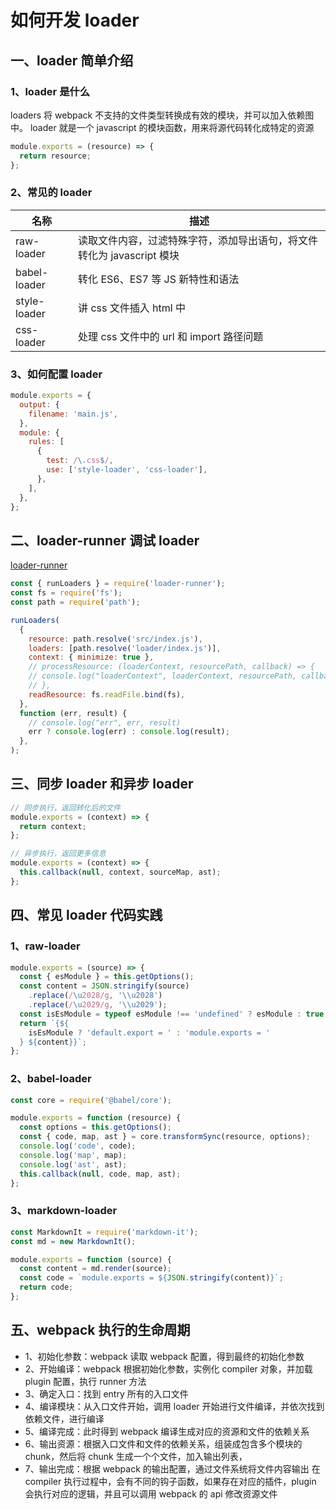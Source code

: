 # 如何开发 loader

## 一、loader 简单介绍

### 1、loader 是什么

loaders 将 webpack 不支持的文件类型转换成有效的模块，并可以加入依赖图中。
loader 就是一个 javascript 的模块函数，用来将源代码转化成特定的资源

```js
module.exports = (resource) => {
  return resource;
};
```

### 2、常见的 loader

| 名称         | 描述                                                                   |
| ------------ | ---------------------------------------------------------------------- |
| raw-loader   | 读取文件内容，过滤特殊字符，添加导出语句，将文件转化为 javascript 模块 |
| babel-loader | 转化 ES6、ES7 等 JS 新特性和语法                                       |
| style-loader | 讲 css 文件插入 html 中                                                |
| css-loader   | 处理 css 文件中的 url 和 import 路径问题                               |

### 3、如何配置 loader

```js
module.exports = {
  output: {
    filename: 'main.js',
  },
  module: {
    rules: [
      {
        test: /\.css$/,
        use: ['style-loader', 'css-loader'],
      },
    ],
  },
};
```

## 二、loader-runner 调试 loader

[loader-runner](https://github.com/webpack/loader-runner)

```js
const { runLoaders } = require('loader-runner');
const fs = require('fs');
const path = require('path');

runLoaders(
  {
    resource: path.resolve('src/index.js'),
    loaders: [path.resolve('loader/index.js')],
    context: { minimize: true },
    // processResource: (loaderContext, resourcePath, callback) => {
    // console.log("loaderContext", loaderContext, resourcePath, callback)
    // },
    readResource: fs.readFile.bind(fs),
  },
  function (err, result) {
    // console.log("err", err, result)
    err ? console.log(err) : console.log(result);
  },
);
```

## 三、同步 loader 和异步 loader

```js
// 同步执行，返回转化后的文件
module.exports = (context) => {
  return context;
};

// 异步执行，返回更多信息
module.exports = (context) => {
  this.callback(null, context, sourceMap, ast);
};
```

## 四、常见 loader 代码实践

### 1、raw-loader

```js
module.exports = (source) => {
  const { esModule } = this.getOptions();
  const content = JSON.stringify(source)
    .replace(/\u2028/g, '\\u2028')
    .replace(/\u2029/g, '\\u2029');
  const isEsModule = typeof esModule !== 'undefined' ? esModule : true;
  return `{${
    isEsModule ? 'default.export = ' : 'module.exports = '
  } ${content}}`;
};
```

### 2、babel-loader

```js
const core = require('@babel/core');

module.exports = function (resource) {
  const options = this.getOptions();
  const { code, map, ast } = core.transformSync(resource, options);
  console.log('code', code);
  console.log('map', map);
  console.log('ast', ast);
  this.callback(null, code, map, ast);
};
```

### 3、markdown-loader

```js
const MarkdownIt = require('markdown-it');
const md = new MarkdownIt();

module.exports = function (source) {
  const content = md.render(source);
  const code = `module.exports = ${JSON.stringify(content)}`;
  return code;
};
```

## 五、webpack 执行的生命周期

- 1、初始化参数：webpack 读取 webpack 配置，得到最终的初始化参数
- 2、开始编译：webpack 根据初始化参数，实例化 compiler 对象，并加载 plugin 配置，执行 runner 方法
- 3、确定入口：找到 entry 所有的入口文件
- 4、编译模块：从入口文件开始，调用 loader 开始进行文件编译，并依次找到依赖文件，进行编译
- 5、编译完成：此时得到 webpack 编译生成对应的资源和文件的依赖关系
- 6、输出资源：根据入口文件和文件的依赖关系，组装成包含多个模块的 chunk，然后将 chunk 生成一个个文件，加入输出列表，
- 7、输出完成：根据 webpack 的输出配置，通过文件系统将文件内容输出
  在 compiler 执行过程中，会有不同的钩子函数，如果存在对应的插件，plugin 会执行对应的逻辑，并且可以调用 webpack 的 api 修改资源文件
